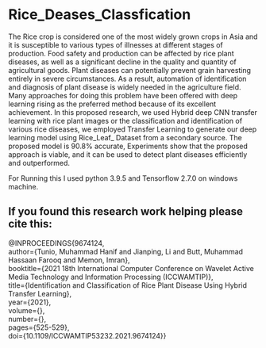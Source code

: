 # Rice_Deases_Classfication

The Rice crop is considered one of the most widely grown crops in Asia and it is susceptible to various types of illnesses at different stages of production. Food safety and production can be affected by rice plant diseases, as well as a significant decline in the quality and quantity of agricultural goods. Plant diseases can potentially prevent grain harvesting entirely in severe circumstances. As a result, automation of identification and diagnosis of plant disease is widely needed in the agriculture field. Many approaches for doing this problem have been offered with deep learning rising as the preferred method because of its excellent achievement. In this proposed research, we used Hybrid deep CNN transfer learning with rice plant images or the classification and identification of various rice diseases, we employed Transfer Learning to generate our deep learning model using Rice_Leaf_ Dataset from a secondary source. The proposed model is 90.8% accurate, Experiments show that the proposed approach is viable, and it can be used to detect plant diseases efficiently and outperformed.

For Running this I used python 3.9.5 and Tensorflow 2.7.0 on windows machine.

## If you found this research work helping please cite this:

@INPROCEEDINGS{9674124,  
author={Tunio, Muhammad Hanif and Jianping, Li and Butt, Muhammad Hassaan Farooq and Memon, Imran},  
booktitle={2021 18th International Computer Conference on Wavelet Active Media Technology and Information Processing (ICCWAMTIP)},   
title={Identification and Classification of Rice Plant Disease Using Hybrid Transfer Learning},   
year={2021},  
volume={},  
number={},  
pages={525-529},  
doi={10.1109/ICCWAMTIP53232.2021.9674124}}

